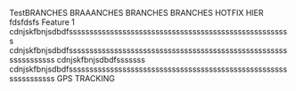 TestBRANCHES
BRAAANCHES BRANCHES BRANCHES
HOTFIX HIER
fdsfdsfs
Feature 1 cdnjskfbnjsdbdfssssssssssssssssssssssssssssssssssssssssssssssssssssss
cdnjskfbnjsdbdfssssssssssssssssssssssssssssssssssssssssssssssssssssssssssssssss
cdnjskfbnjsdbdfsssssss
cdnjskfbnjsdbdfssssssssssssssssssssssssssssssssssssssssssssssssssssssssssssssss
GPS TRACKING